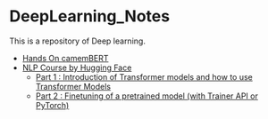 # DeepLearning_Notes

This is a repository of Deep learning.

- [Hands On camemBERT](HandsOn_camemBERT_ok.ipynb)
- [NLP Course by Hugging Face](https://huggingface.co/learn/nlp-course/en/chapter0/1?fw=pt)
	- [Part 1 : Introduction of Transformer models and how to use Transformer Models](Hugging_Face_NLP_Course_1.ipynb)
	- [Part 2 : Finetuning of a pretrained model (with Trainer API or PyTorch)](Hugging_Face_NLP_Course_2.ipynb)

